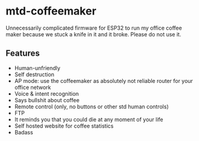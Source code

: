 # mtd-coffeemaker

Unnecessarily complicated firmware for ESP32 to run my office coffee maker because we stuck a knife in it and it broke. Please do not use it.

## Features

- Human-unfriendly
- Self destruction
- AP mode: use the coffeemaker as absolutely not reliable router for your office network
- Voice & intent recognition
- Says bullshit about coffee
- Remote control (only, no buttons or other std human controls)
- FTP
- It reminds you that you could die at any moment of your life
- Self hosted website for coffee statistics
- Badass

